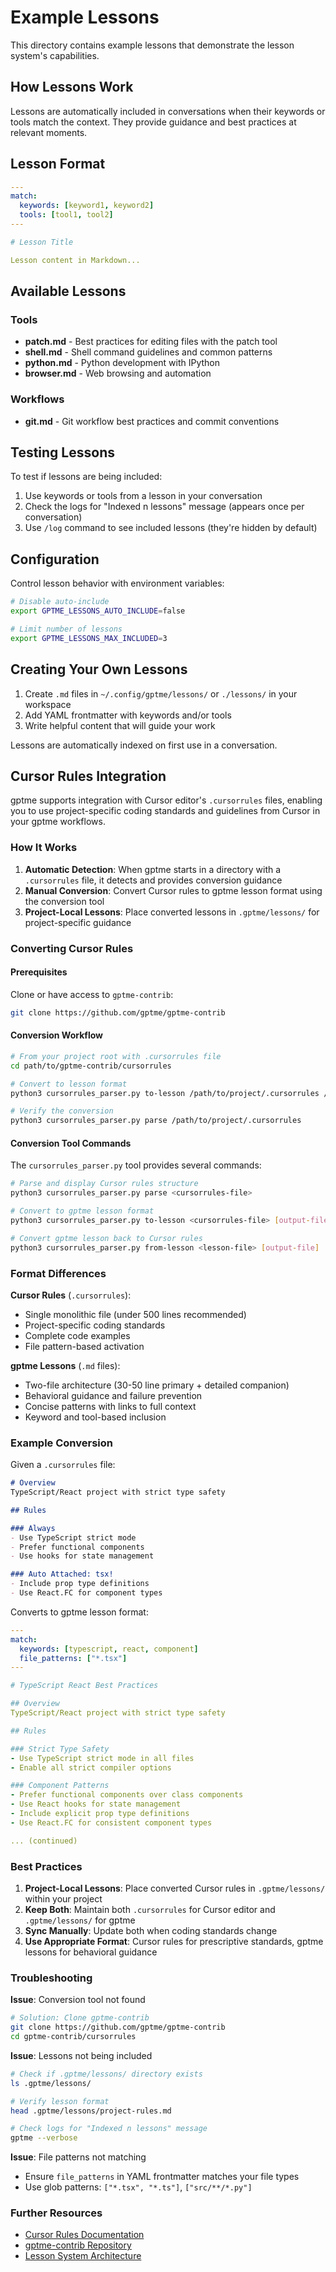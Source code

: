 # Example Lessons

This directory contains example lessons that demonstrate the lesson system's capabilities.

## How Lessons Work

Lessons are automatically included in conversations when their keywords or tools match the context. They provide guidance and best practices at relevant moments.

## Lesson Format

```yaml
---
match:
  keywords: [keyword1, keyword2]
  tools: [tool1, tool2]
---

# Lesson Title

Lesson content in Markdown...
```

## Available Lessons

### Tools
- **patch.md** - Best practices for editing files with the patch tool
- **shell.md** - Shell command guidelines and common patterns
- **python.md** - Python development with IPython
- **browser.md** - Web browsing and automation

### Workflows
- **git.md** - Git workflow best practices and commit conventions

## Testing Lessons

To test if lessons are being included:

1. Use keywords or tools from a lesson in your conversation
2. Check the logs for "Indexed n lessons" message (appears once per conversation)
3. Use `/log` command to see included lessons (they're hidden by default)

## Configuration

Control lesson behavior with environment variables:

```bash
# Disable auto-include
export GPTME_LESSONS_AUTO_INCLUDE=false

# Limit number of lessons
export GPTME_LESSONS_MAX_INCLUDED=3
```

## Creating Your Own Lessons

1. Create `.md` files in `~/.config/gptme/lessons/` or `./lessons/` in your workspace
2. Add YAML frontmatter with keywords and/or tools
3. Write helpful content that will guide your work

Lessons are automatically indexed on first use in a conversation.

## Cursor Rules Integration

gptme supports integration with Cursor editor's `.cursorrules` files, enabling you to use project-specific coding standards and guidelines from Cursor in your gptme workflows.

### How It Works

1. **Automatic Detection**: When gptme starts in a directory with a `.cursorrules` file, it detects and provides conversion guidance
2. **Manual Conversion**: Convert Cursor rules to gptme lesson format using the conversion tool
3. **Project-Local Lessons**: Place converted lessons in `.gptme/lessons/` for project-specific guidance

### Converting Cursor Rules

#### Prerequisites

Clone or have access to `gptme-contrib`:

```bash
git clone https://github.com/gptme/gptme-contrib
```

#### Conversion Workflow

```bash
# From your project root with .cursorrules file
cd path/to/gptme-contrib/cursorrules

# Convert to lesson format
python3 cursorrules_parser.py to-lesson /path/to/project/.cursorrules /path/to/project/.gptme/lessons/project-rules.md

# Verify the conversion
python3 cursorrules_parser.py parse /path/to/project/.cursorrules
```

#### Conversion Tool Commands

The `cursorrules_parser.py` tool provides several commands:

```bash
# Parse and display Cursor rules structure
python3 cursorrules_parser.py parse <cursorrules-file>

# Convert to gptme lesson format
python3 cursorrules_parser.py to-lesson <cursorrules-file> [output-file]

# Convert gptme lesson back to Cursor rules
python3 cursorrules_parser.py from-lesson <lesson-file> [output-file]
```

### Format Differences

**Cursor Rules** (`.cursorrules`):
- Single monolithic file (under 500 lines recommended)
- Project-specific coding standards
- Complete code examples
- File pattern-based activation

**gptme Lessons** (`.md` files):
- Two-file architecture (30-50 line primary + detailed companion)
- Behavioral guidance and failure prevention
- Concise patterns with links to full context
- Keyword and tool-based inclusion

### Example Conversion

Given a `.cursorrules` file:

```markdown
# Overview
TypeScript/React project with strict type safety

## Rules

### Always
- Use TypeScript strict mode
- Prefer functional components
- Use hooks for state management

### Auto Attached: tsx!
- Include prop type definitions
- Use React.FC for component types
```

Converts to gptme lesson format:

```yaml
---
match:
  keywords: [typescript, react, component]
  file_patterns: ["*.tsx"]
---

# TypeScript React Best Practices

## Overview
TypeScript/React project with strict type safety

## Rules

### Strict Type Safety
- Use TypeScript strict mode in all files
- Enable all strict compiler options

### Component Patterns
- Prefer functional components over class components
- Use React hooks for state management
- Include explicit prop type definitions
- Use React.FC for consistent component types

... (continued)
```

### Best Practices

1. **Project-Local Lessons**: Place converted Cursor rules in `.gptme/lessons/` within your project
2. **Keep Both**: Maintain both `.cursorrules` for Cursor editor and `.gptme/lessons/` for gptme
3. **Sync Manually**: Update both when coding standards change
4. **Use Appropriate Format**: Cursor rules for prescriptive standards, gptme lessons for behavioral guidance

### Troubleshooting

**Issue**: Conversion tool not found
```bash
# Solution: Clone gptme-contrib
git clone https://github.com/gptme/gptme-contrib
cd gptme-contrib/cursorrules
```

**Issue**: Lessons not being included
```bash
# Check if .gptme/lessons/ directory exists
ls .gptme/lessons/

# Verify lesson format
head .gptme/lessons/project-rules.md

# Check logs for "Indexed n lessons" message
gptme --verbose
```

**Issue**: File patterns not matching
- Ensure `file_patterns` in YAML frontmatter matches your file types
- Use glob patterns: `["*.tsx", "*.ts"]`, `["src/**/*.py"]`

### Further Resources

- [Cursor Rules Documentation](https://cursor.com/docs/context/rules)
- [gptme-contrib Repository](https://github.com/gptme/gptme-contrib)
- [Lesson System Architecture](https://github.com/gptme/gptme/blob/master/lessons/README.md)

